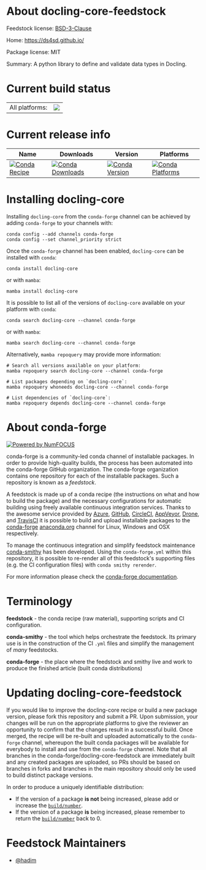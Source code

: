 About docling-core-feedstock
============================

Feedstock license: [BSD-3-Clause](https://github.com/conda-forge/docling-core-feedstock/blob/main/LICENSE.txt)

Home: https://ds4sd.github.io/

Package license: MIT

Summary: A python library to define and validate data types in Docling.

Current build status
====================


<table><tr><td>All platforms:</td>
    <td>
      <a href="https://dev.azure.com/conda-forge/feedstock-builds/_build/latest?definitionId=23906&branchName=main">
        <img src="https://dev.azure.com/conda-forge/feedstock-builds/_apis/build/status/docling-core-feedstock?branchName=main">
      </a>
    </td>
  </tr>
</table>

Current release info
====================

| Name | Downloads | Version | Platforms |
| --- | --- | --- | --- |
| [![Conda Recipe](https://img.shields.io/badge/recipe-docling--core-green.svg)](https://anaconda.org/conda-forge/docling-core) | [![Conda Downloads](https://img.shields.io/conda/dn/conda-forge/docling-core.svg)](https://anaconda.org/conda-forge/docling-core) | [![Conda Version](https://img.shields.io/conda/vn/conda-forge/docling-core.svg)](https://anaconda.org/conda-forge/docling-core) | [![Conda Platforms](https://img.shields.io/conda/pn/conda-forge/docling-core.svg)](https://anaconda.org/conda-forge/docling-core) |

Installing docling-core
=======================

Installing `docling-core` from the `conda-forge` channel can be achieved by adding `conda-forge` to your channels with:

```
conda config --add channels conda-forge
conda config --set channel_priority strict
```

Once the `conda-forge` channel has been enabled, `docling-core` can be installed with `conda`:

```
conda install docling-core
```

or with `mamba`:

```
mamba install docling-core
```

It is possible to list all of the versions of `docling-core` available on your platform with `conda`:

```
conda search docling-core --channel conda-forge
```

or with `mamba`:

```
mamba search docling-core --channel conda-forge
```

Alternatively, `mamba repoquery` may provide more information:

```
# Search all versions available on your platform:
mamba repoquery search docling-core --channel conda-forge

# List packages depending on `docling-core`:
mamba repoquery whoneeds docling-core --channel conda-forge

# List dependencies of `docling-core`:
mamba repoquery depends docling-core --channel conda-forge
```


About conda-forge
=================

[![Powered by
NumFOCUS](https://img.shields.io/badge/powered%20by-NumFOCUS-orange.svg?style=flat&colorA=E1523D&colorB=007D8A)](https://numfocus.org)

conda-forge is a community-led conda channel of installable packages.
In order to provide high-quality builds, the process has been automated into the
conda-forge GitHub organization. The conda-forge organization contains one repository
for each of the installable packages. Such a repository is known as a *feedstock*.

A feedstock is made up of a conda recipe (the instructions on what and how to build
the package) and the necessary configurations for automatic building using freely
available continuous integration services. Thanks to the awesome service provided by
[Azure](https://azure.microsoft.com/en-us/services/devops/), [GitHub](https://github.com/),
[CircleCI](https://circleci.com/), [AppVeyor](https://www.appveyor.com/),
[Drone](https://cloud.drone.io/welcome), and [TravisCI](https://travis-ci.com/)
it is possible to build and upload installable packages to the
[conda-forge](https://anaconda.org/conda-forge) [anaconda.org](https://anaconda.org/)
channel for Linux, Windows and OSX respectively.

To manage the continuous integration and simplify feedstock maintenance
[conda-smithy](https://github.com/conda-forge/conda-smithy) has been developed.
Using the ``conda-forge.yml`` within this repository, it is possible to re-render all of
this feedstock's supporting files (e.g. the CI configuration files) with ``conda smithy rerender``.

For more information please check the [conda-forge documentation](https://conda-forge.org/docs/).

Terminology
===========

**feedstock** - the conda recipe (raw material), supporting scripts and CI configuration.

**conda-smithy** - the tool which helps orchestrate the feedstock.
                   Its primary use is in the construction of the CI ``.yml`` files
                   and simplify the management of *many* feedstocks.

**conda-forge** - the place where the feedstock and smithy live and work to
                  produce the finished article (built conda distributions)


Updating docling-core-feedstock
===============================

If you would like to improve the docling-core recipe or build a new
package version, please fork this repository and submit a PR. Upon submission,
your changes will be run on the appropriate platforms to give the reviewer an
opportunity to confirm that the changes result in a successful build. Once
merged, the recipe will be re-built and uploaded automatically to the
`conda-forge` channel, whereupon the built conda packages will be available for
everybody to install and use from the `conda-forge` channel.
Note that all branches in the conda-forge/docling-core-feedstock are
immediately built and any created packages are uploaded, so PRs should be based
on branches in forks and branches in the main repository should only be used to
build distinct package versions.

In order to produce a uniquely identifiable distribution:
 * If the version of a package **is not** being increased, please add or increase
   the [``build/number``](https://docs.conda.io/projects/conda-build/en/latest/resources/define-metadata.html#build-number-and-string).
 * If the version of a package **is** being increased, please remember to return
   the [``build/number``](https://docs.conda.io/projects/conda-build/en/latest/resources/define-metadata.html#build-number-and-string)
   back to 0.

Feedstock Maintainers
=====================

* [@hadim](https://github.com/hadim/)

